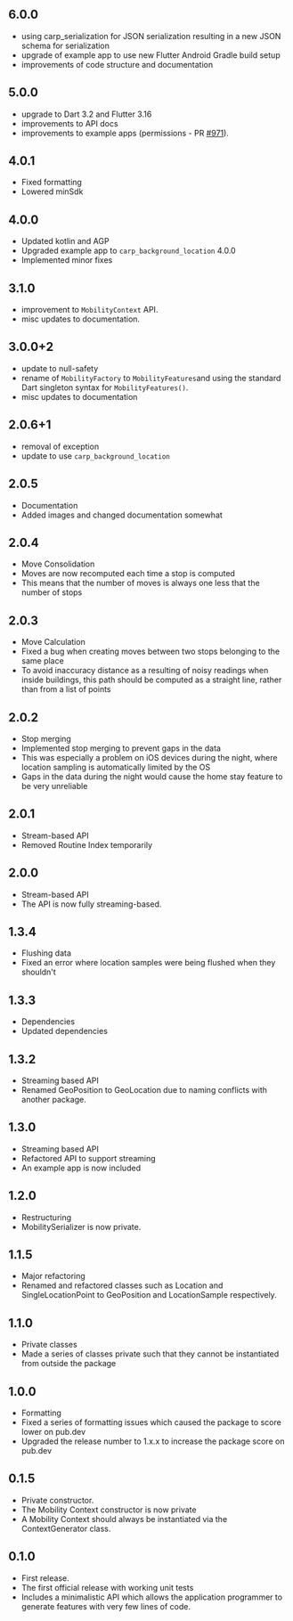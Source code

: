 ## 6.0.0

* using carp_serialization for JSON serialization resulting in a new JSON schema for serialization
* upgrade of example app to use new Flutter Android Gradle build setup
* improvements of code structure and documentation

## 5.0.0

* upgrade to Dart 3.2 and Flutter 3.16
* improvements to API docs
* improvements to example apps (permissions - PR [#971](https://github.com/cph-cachet/flutter-plugins/pull/971)).

## 4.0.1

* Fixed formatting
* Lowered minSdk

## 4.0.0

* Updated kotlin and AGP
* Upgraded example app to `carp_background_location` 4.0.0
* Implemented minor fixes

## 3.1.0

* improvement to `MobilityContext` API.
* misc updates to documentation.

## 3.0.0+2

* update to null-safety
* rename of `MobilityFactory` to `MobilityFeatures`and using the standard Dart singleton syntax for `MobilityFeatures()`.
* misc updates to documentation

## 2.0.6+1

* removal of exception
* update to use `carp_background_location`

## 2.0.5

* Documentation
* Added images and changed documentation somewhat

## 2.0.4

* Move Consolidation
* Moves are now recomputed each time a stop is computed
* This means that the number of moves is always one less that the number of stops

## 2.0.3

* Move Calculation
* Fixed a bug when creating moves between two stops belonging to the same place
* To avoid inaccuracy distance as a resulting of noisy readings when inside buildings, this path should be computed as a straight line, rather than from a list of points

## 2.0.2

* Stop merging
* Implemented stop merging to prevent gaps in the data
* This was especially a problem on iOS devices during the night, where location sampling is automatically limited by the OS
* Gaps in the data during the night would cause the home stay feature to be very unreliable

## 2.0.1

* Stream-based API
* Removed Routine Index temporarily

## 2.0.0

* Stream-based API
* The API is now fully streaming-based.

## 1.3.4

* Flushing data
* Fixed an error where location samples were being flushed when they shouldn't

## 1.3.3

* Dependencies
* Updated dependencies

## 1.3.2

* Streaming based API
* Renamed GeoPosition to GeoLocation due to naming conflicts with another package.

## 1.3.0

* Streaming based API
* Refactored API to support streaming
* An example app is now included

## 1.2.0

* Restructuring
* MobilitySerializer is now private.

## 1.1.5

* Major refactoring
* Renamed and refactored classes such as Location and SingleLocationPoint to GeoPosition and LocationSample respectively.

## 1.1.0

* Private classes
* Made a series of classes private such that they cannot be instantiated from outside the package

## 1.0.0

* Formatting
* Fixed a series of formatting issues which caused the package to score lower on pub.dev
* Upgraded the release number to 1.x.x to increase the package score on pub.dev

## 0.1.5

* Private constructor.
* The Mobility Context constructor is now private
* A Mobility Context should always be instantiated via the ContextGenerator class.

## 0.1.0

* First release.
* The first official release with working unit tests
* Includes a minimalistic API which allows the application programmer to generate features with very few lines of code.
